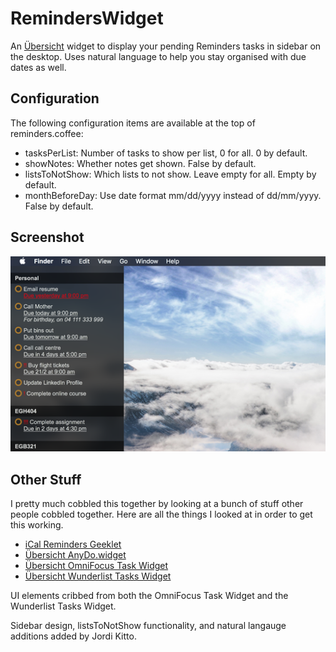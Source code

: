 # RemindersWidget

An [Übersicht](http://tracesof.net/uebersicht/) widget to display your pending
Reminders tasks in sidebar on the desktop. 
Uses natural language to help you stay organised with due dates as well.

## Configuration

The following configuration items are available at the top of reminders.coffee:

* tasksPerList: Number of tasks to show per list, 0 for all. 0 by default.
* showNotes: Whether notes get shown. False by default.
* listsToNotShow: Which lists to not show. Leave empty for all. Empty by default.
* monthBeforeDay: Use date format mm/dd/yyyy instead of dd/mm/yyyy. False by default.

## Screenshot

![Screenshot of the widget](/screenshot.png?raw=true)

## Other Stuff

I pretty much cobbled this together by looking at a bunch of stuff other people
cobbled together. Here are all the things I looked at in order to get this working.

* [iCal Reminders Geeklet](http://www.macosxtips.co.uk/geeklets/productivity/ical-reminders/)
* [Übersicht AnyDo.widget](http://tracesof.net/uebersicht-widgets/#anydo)
* [Übersicht OmniFocus Task Widget](http://tracesof.net/uebersicht-widgets/#omnifocus-widget)
* [Übersicht Wunderlist Tasks Widget](http://tracesof.net/uebersicht-widgets/#wunderlist-tasks)

UI elements cribbed from both the OmniFocus Task Widget and the Wunderlist Tasks Widget.

Sidebar design, listsToNotShow functionality, and natural langauge additions added by Jordi Kitto.

